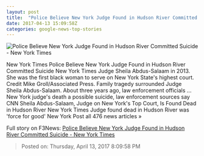 ```yaml
---
layout: post
title:  "Police Believe New York Judge Found in Hudson River Committed Suicide - New York Times"
date: 2017-04-13 15:09:58Z
categories: google-news-top-stories
---
```


![Police Believe New York Judge Found in Hudson River Committed Suicide - New York Times](https://static01.nyt.com/images/2017/04/14/nyregion/14judge/14judge-facebookJumbo.jpg)

New York Times Police Believe New York Judge Found in Hudson River Committed Suicide New York Times Judge Sheila Abdus-Salaam in 2013. She was the first black woman to serve on New York State's highest court. Credit Mike Groll/Associated Press. Family tragedy surrounded Judge Sheila Abdus-Salaam. About three years ago, law enforcement officials ... New York judge's death a possible suicide, law enforcement sources say CNN Sheila Abdus-Salaam, Judge on New York's Top Court, Is Found Dead in Hudson River New York Times Judge found dead in Hudson River was 'force for good' New York Post all 476 news articles »


Full story on F3News: [Police Believe New York Judge Found in Hudson River Committed Suicide - New York Times](http://www.f3nws.com/n/dDEyMB)

> Posted on: Thursday, April 13, 2017 8:09:58 PM

